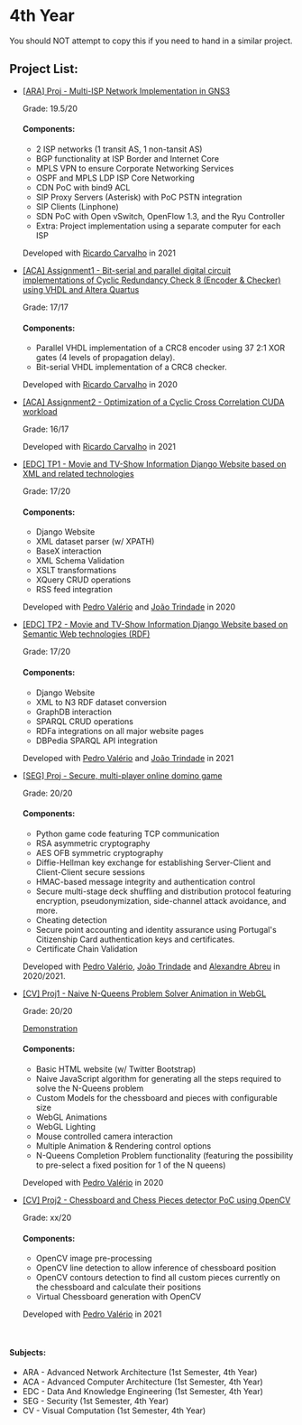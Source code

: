 # 4th Year

You should NOT attempt to copy this if you need to hand in a similar project.

## Project List:

- [[ARA] Proj - Multi-ISP Network Implementation in GNS3](https://github.com/RodrigoRosmaninho/projects-ect/tree/master/4th%20Year/%5BARA%5D%20Proj%20-%20Multi-ISP%20Network%20Implementation%20in%20GNS3)

     Grade: 19.5/20

     #### Components:
     - 2 ISP networks (1 transit AS, 1 non-tansit AS)
     - BGP functionality at ISP Border and Internet Core
     - MPLS VPN to ensure Corporate Networking Services
     - OSPF and MPLS LDP ISP Core Networking
     - CDN PoC with bind9 ACL
     - SIP Proxy Servers (Asterisk) with PoC PSTN integration
     - SIP Clients (Linphone)
     - SDN PoC with Open vSwitch, OpenFlow 1.3, and the Ryu Controller
     - Extra: Project implementation using a separate computer for each ISP

     Developed with [Ricardo Carvalho](https://github.com/R4pinho) in 2021
     
- [[ACA] Assignment1 - Bit-serial and parallel digital circuit implementations of Cyclic Redundancy Check 8 (Encoder & Checker) using VHDL and Altera Quartus](https://github.com/RodrigoRosmaninho/projects-ect/tree/master/4th%20Year/%5BACA%5D%20Assignment1%20-%20Bit-serial%20and%20parallel%20digital%20circuit%20implementations%20of%20Cyclic%20Redundancy%20Check%208%20(Encoder%20%26%20Checker)%20using%20VHDL%20and%20Altera%20Quartus)

     Grade: 17/17

     #### Components:
     - Parallel VHDL implementation of a CRC8 encoder using 37 2:1 XOR gates (4 levels of propagation delay).
     - Bit-serial VHDL implementation of a CRC8 checker. 

     Developed with [Ricardo Carvalho](https://github.com/R4pinho) in 2020
     
- [[ACA] Assignment2 - Optimization of a Cyclic Cross Correlation CUDA workload](https://github.com/RodrigoRosmaninho/projects-ect/tree/master/4th%20Year/%5BACA%5D%20Assignment2%20-%20Optimization%20of%20a%20Cyclic%20Cross%20Correlation%20CUDA%20workload)

     Grade: 16/17

     Developed with [Ricardo Carvalho](https://github.com/R4pinho) in 2021
     
- [[EDC] TP1 - Movie and TV-Show Information Django Website based on XML and related technologies](https://github.com/RodrigoRosmaninho/projects-ect/tree/master/4th%20Year/%5BEDC%5D%20TP1%20-%20Movie%20and%20TV-Show%20Information%20Django%20Website%20based%20on%20XML%20and%20related%20technologies)

     Grade: 17/20
     
     #### Components:
     - Django Website
     - XML dataset parser (w/ XPATH)
     - BaseX interaction
     - XML Schema Validation
     - XSLT transformations
     - XQuery CRUD operations
     - RSS feed integration

     Developed with [Pedro Valério](https://github.com/PivZ-24) and [João Trindade](https://github.com/3ndade) in 2020
     
- [[EDC] TP2 - Movie and TV-Show Information Django Website based on Semantic Web technologies (RDF)](https://github.com/RodrigoRosmaninho/projects-ect/tree/master/4th%20Year/%5BEDC%5D%20TP2%20-%20Movie%20and%20TV-Show%20Information%20Django%20Website%20based%20on%20Semantic%20Web%20technologies%20(RDF))

     Grade: 17/20
     
     #### Components:
     - Django Website
     - XML to N3 RDF dataset conversion
     - GraphDB interaction
     - SPARQL CRUD operations
     - RDFa integrations on all major website pages
     - DBPedia SPARQL API integration

     Developed with [Pedro Valério](https://github.com/PivZ-24) and [João Trindade](https://github.com/3ndade) in 2021
     
- [[SEG] Proj - Secure, multi-player online domino game](https://github.com/RodrigoRosmaninho/projects-ect/tree/master/4th%20Year/%5BSEG%5D%20Proj%20-%20Secure%2C%20multi-player%20online%20domino%20game%20in%20Python)

     Grade: 20/20
     
     #### Components:
     - Python game code featuring TCP communication
     - RSA asymmetric cryptography
     - AES OFB symmetric cryptography
     - Diffie-Hellman key exchange for establishing Server-Client and Client-Client secure sessions
     - HMAC-based message integrity and authentication control
     - Secure multi-stage deck shuffling and distribution protocol featuring encryption, pseudonymization, side-channel attack avoidance, and more.
     - Cheating detection
     - Secure point accounting and identity assurance using Portugal's Citizenship Card authentication keys and certificates.
     - Certificate Chain Validation

     Developed with [Pedro Valério](https://github.com/PivZ-24), [João Trindade](https://github.com/3ndade) and [Alexandre Abreu](https://github.com/afabreu) in 2020/2021.
     
- [[CV] Proj1 - Naive N-Queens Problem Solver Animation in WebGL](https://github.com/RodrigoRosmaninho/NQueens_Problem_WebGL)

     Grade: 20/20
     
     [Demonstration](https://rodrigorosmaninho.github.io/NQueens_Problem_WebGL/)
     
     #### Components:
     - Basic HTML website (w/ Twitter Bootstrap)
     - Naive JavaScript algorithm for generating all the steps required to solve the N-Queens problem
     - Custom Models for the chessboard and pieces with configurable size
     - WebGL Animations
     - WebGL Lighting
     - Mouse controlled camera interaction
     - Multiple Animation & Rendering control options
     - N-Queens Completion Problem functionality (featuring the possibility to pre-select a fixed position for 1 of the N queens)

     Developed with [Pedro Valério](https://github.com/PivZ-24) in 2020
     
- [[CV] Proj2 - Chessboard and Chess Pieces detector PoC using OpenCV](https://github.com/RodrigoRosmaninho/projects-ect/tree/master/4th%20Year/%5BCV%5D%20Proj2%20-%20Chessboard%20and%20Chess%20Pieces%20detector%20PoC%20using%20OpenCV)

     Grade: xx/20
     
     #### Components:
     - OpenCV image pre-processing
     - OpenCV line detection to allow inference of chessboard position
     - OpenCV contours detection to find all custom pieces currently on the chessboard and calculate their positions
     - Virtual Chessboard generation with OpenCV

     Developed with [Pedro Valério](https://github.com/PivZ-24) in 2021

<br>

#### Subjects:
- ARA - Advanced Network Architecture (1st Semester, 4th Year)
- ACA - Advanced Computer Architecture (1st Semester, 4th Year)
- EDC - Data And Knowledge Engineering (1st Semester, 4th Year)
- SEG - Security (1st Semester, 4th Year)
- CV - Visual Computation (1st Semester, 4th Year)
